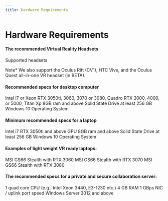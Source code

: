 ```yaml
---
title: Hardware Requirements
---
```


# Hardware Requirements

#### The recommended Virtual Reality Headsets

Supported headsets

<vimg src="gettingStarted-page/SupportedHeadsets.png" />

Note\*
We also support the Oculus Rift (CV1), HTC Vive, and the Oculus Quest all-in-one VR headset (in BETA).

#### Recommended specs for desktop computer
Intel i7 or Xeon
RTX 3050ti, 3060, 3070 or 3080,
Quadro RTX 3000, 4000, or 5000, Titan Xp 8GB ram and above
Solid State Drive at least 256 GB
Windows 10 Operating System

#### Minimum recommended specs for a laptop
Intel i7
RTX 3050ti and above GPU
8GB ram and above
Solid State Drive at least 256 GB Windows 10 Operating System

#### Examples of light weight VR ready laptops:
MSI GS66 Stealth with RTX 3060
MSI GS66 Stealth with RTX 3070
MSI GS66 Stealth with RTX 3080

#### The recommended specs for a private and secure collaboration server:
1 quad core CPU (e.g., Intel Xeon 3440, E3-1230 etc.) 4 GB RAM
1 GBps NIC / uplink port speed
Windows Server 2012 and above
